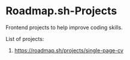 # Roadmap.sh-Projects
Frontend projects to help improve coding skills.

List of projects:

1. https://roadmap.sh/projects/single-page-cv 